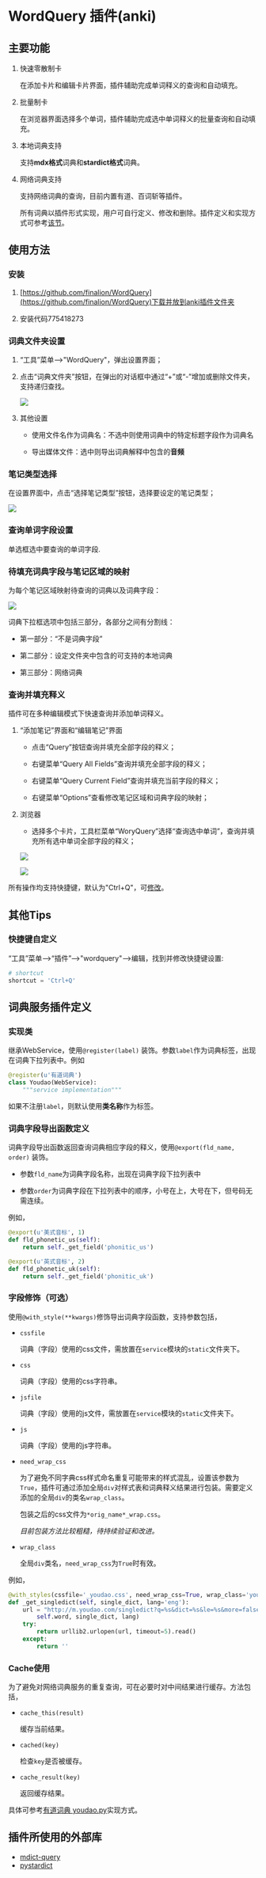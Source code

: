# WordQuery 插件(anki)

## 主要功能

1. 快速零散制卡 

   在添加卡片和编辑卡片界面，插件辅助完成单词释义的查询和自动填充。 

2. 批量制卡 

   在浏览器界面选择多个单词，插件辅助完成选中单词释义的批量查询和自动填充。 

3. 本地词典支持

   支持**mdx格式**词典和**stardict格式**词典。

4. 网络词典支持  

   支持网络词典的查询，目前内置有道、百词斩等插件。
   
   所有词典以插件形式实现，用户可自行定义、修改和删除。插件定义和实现方式可参考[该节](#词典服务插件定义)。



## 使用方法

### 安装

1. [https://github.com/finalion/WordQuery](https://github.com/finalion/WordQuery)下载并放到anki插件文件夹

2. 安装代码775418273

### 词典文件夹设置

1. “工具”菜单-->"WordQuery"，弹出设置界面；

2. 点击“词典文件夹”按钮，在弹出的对话框中通过“+”或“-”增加或删除文件夹，支持递归查找。

    ![](screenshots/add_dict_folders.png)

3. 其他设置    

   - 使用文件名作为词典名：不选中则使用词典中的特定标题字段作为词典名
   
   - 导出媒体文件：选中则导出词典解释中包含的**音频**


### 笔记类型选择

在设置界面中，点击“选择笔记类型”按钮，选择要设定的笔记类型；   

![](screenshots/note_type.png)


### 查询单词字段设置

单选框选中要查询的单词字段.


### 待填充词典字段与笔记区域的映射

为每个笔记区域映射待查询的词典以及词典字段：   

![](screenshots/dicts.png)

词典下拉框选项中包括三部分，各部分之间有分割线：

- 第一部分：“不是词典字段”

- 第二部分：设定文件夹中包含的可支持的本地词典

- 第三部分：网络词典


### 查询并填充释义
    
插件可在多种编辑模式下快速查询并添加单词释义。   

1. “添加笔记”界面和“编辑笔记”界面

    - 点击“Query”按钮查询并填充全部字段的释义；

    - 右键菜单“Query All Fields”查询并填充全部字段的释义；

    - 右键菜单“Query Current Field”查询并填充当前字段的释义；

    - 右键菜单“Options”查看修改笔记区域和词典字段的映射；

2. 浏览器

    - 选择多个卡片，工具栏菜单“WoryQuery”选择“查询选中单词”，查询并填充所有选中单词全部字段的释义；

    ![](screenshots/editor.png)

    ![](screenshots/browser.png)

所有操作均支持快捷键，默认为"Ctrl+Q"，可[修改](#快捷键自定义)。


## 其他Tips

### 快捷键自定义

“工具”菜单-->“插件”-->"wordquery"-->编辑，找到并修改快捷键设置:

```python
# shortcut
shortcut = 'Ctrl+Q'
```


## 词典服务插件定义

### 实现类

继承WebService，使用```@register(label)``` 装饰。参数```label```作为词典标签，出现在词典下拉列表中。例如
```python
@register(u'有道词典')
class Youdao(WebService):
    """service implementation"""
```
如果不注册```label```，则默认使用**类名称**作为标签。

### 词典字段导出函数定义

词典字段导出函数返回查询词典相应字段的释义，使用```@export(fld_name, order)``` 装饰。

- 参数```fld_name```为词典字段名称，出现在词典字段下拉列表中

- 参数```order```为词典字段在下拉列表中的顺序，小号在上，大号在下，但号码无需连续。

例如，
```python
@export(u'美式音标', 1)
def fld_phonetic_us(self):
    return self._get_field('phonitic_us')

@export(u'英式音标', 2)
def fld_phonetic_uk(self):
    return self._get_field('phonitic_uk')
```

### 字段修饰（可选）

使用```@with_style(**kwargs)```修饰导出词典字段函数，支持参数包括，

- ```cssfile```

    词典（字段）使用的css文件，需放置在```service```模块的```static```文件夹下。

- ```css```

    词典（字段）使用的css字符串。

- ```jsfile```

    词典（字段）使用的js文件，需放置在```service```模块的```static```文件夹下。

- ```js```

    词典（字段）使用的js字符串。

- ```need_wrap_css```

    为了避免不同字典css样式命名重复可能带来的样式混乱，设置该参数为```True```，插件可通过添加全局```div```对样式表和词典释义结果进行包装。需要定义添加的全局```div```的类名```wrap_class```。

    包装之后的css文件为```*orig_name*_wrap.css```。

    *目前包装方法比较粗糙，待持续验证和改进。*

- ```wrap_class```

    全局```div```类名，```need_wrap_css```为```True```时有效。

例如，
```python
@with_styles(cssfile='_youdao.css', need_wrap_css=True, wrap_class='youdao')
def _get_singledict(self, single_dict, lang='eng'):
    url = "http://m.youdao.com/singledict?q=%s&dict=%s&le=%s&more=false" % (
        self.word, single_dict, lang)
    try:
        return urllib2.urlopen(url, timeout=5).read()
    except:
        return ''
```

### Cache使用

为了避免对网络词典服务的重复查询，可在必要时对中间结果进行缓存。方法包括，

- ```cache_this(result)```

    缓存当前结果。

- ```cached(key)```
    
    检查```key```是否被缓存。

- ```cache_result(key)```
        
    返回缓存结果。

具体可参考[有道词典 youdao.py](wquery/service/youdao.py)实现方式。    


## 插件所使用的外部库

- [mdict-query](https://github.com/mmjang/mdict-query)
- [pystardict](https://github.com/lig/pystardict)

